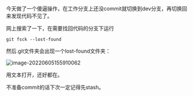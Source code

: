 今天做了一个傻逼操作，在工作分支上还没commit就切换到dev分支，再切换回来发现代码不见了。

网上搜索了一下，在需要找回代码的分支下运行

````
git fsck --lost-found
````

然后.git文件夹会出现一个lost-found文件夹：

![image-20220605155910062](https://cdn.jsdelivr.net/gh/Brandoooon/myBlog/docs/CI/img/image-20220605155910062.png)

用文本打开，还好都在。

不准备commit的话下次一定记得先stash。
